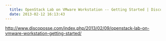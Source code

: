 ```yaml
---
  title: OpenStack Lab on VMware Workstation -- Getting Started | DiscoPosse -- Using the chicken to measure IT
  date: 2013-02-12 16:13:43
---
```


<http://www.discoposse.com/index.php/2013/02/09/openstack-lab-on-vmware-workstation-getting-started/>
